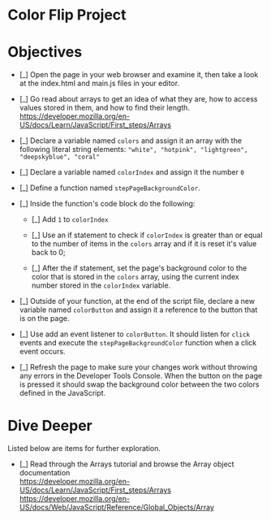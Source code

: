 # Color Flip Project

# Objectives

- [_] Open the page in your web browser and examine it, then take a look at the index.html and main.js files in your editor.

- [_] Go read about arrays to get an idea of what they are, how to access values stored in them, and how to find their length.  
  https://developer.mozilla.org/en-US/docs/Learn/JavaScript/First_steps/Arrays

- [_] Declare a variable named `colors` and assign it an array with the following literal string elements: `"white", "hotpink", "lightgreen", "deepskyblue", "coral"`

- [_] Declare a variable named `colorIndex` and assign it the number `0`

- [_] Define a function named `stepPageBackgroundColor`.

- [_] Inside the function's code block do the following:

  - [_] Add `1` to `colorIndex`

  - [_] Use an if statement to check if `colorIndex` is greater than or equal to the number of items in the `colors` array and if it is reset it's value back to 0;

  - [_] After the if statement, set the page's background color to the color that is stored in the `colors` array, using the current index number stored in the `colorIndex` variable.

- [_] Outside of your function, at the end of the script file, declare a new variable named `colorButton` and assign it a reference to the button that is on the page.

- [_] Use add an event listener to `colorButton`. It should listen for `click` events and execute the `stepPageBackgroundColor` function when a click event occurs.

- [_] Refresh the page to make sure your changes work without throwing any errors in the Developer Tools Console. When the button on the page is pressed it should swap the background color between the two colors defined in the JavaScript.

# Dive Deeper

Listed below are items for further exploration.

- [_] Read through the Arrays tutorial and browse the Array object documentation  
  https://developer.mozilla.org/en-US/docs/Learn/JavaScript/First_steps/Arrays
  https://developer.mozilla.org/en-US/docs/Web/JavaScript/Reference/Global_Objects/Array
